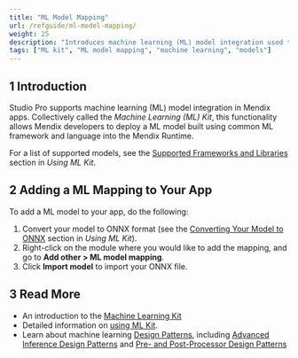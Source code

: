 ```yaml
---
title: "ML Model Mapping"
url: /refguide/ml-model-mapping/
weight: 25
description: "Introduces machine learning (ML) model integration used to deploy a ML model."
tags: ["ML kit", "ML model mapping", "machine learning", "models"]
---
```


## 1 Introduction

Studio Pro supports machine learning (ML) model integration in Mendix apps. Collectively called the *Machine Learning (ML) Kit*, this functionality allows Mendix developers to deploy a ML model built using common ML framework and language into the Mendix Runtime.

For a list of supported models, see the [Supported Frameworks and Libraries](/refguide/machine-learning-kit/using-ml-kit/#supported-frameworks) section in *Using ML Kit*.

## 2 Adding a ML Mapping to Your App

To add a ML model to your app, do the following:

1. Convert your model to ONNX format (see the [Converting Your Model to ONNX](/refguide/machine-learning-kit/using-ml-kit/#convert-ml-model) section in *Using ML Kit*).
2. Right-click on the module where you would like to add the mapping, and go to **Add other > ML model mapping**.
3. Click **Import model** to import your ONNX file.

## 3 Read More

* An introduction to the [Machine Learning Kit](/refguide/machine-learning-kit/)
* Detailed information on [using ML Kit](/refguide/machine-learning-kit/using-ml-kit/).
* Learn about machine learning [Design Patterns](/refguide/machine-learning-kit/design-patterns/), including [Advanced Inference Design Patterns](/refguide/machine-learning-kit/design-patterns/advanced-inference/) and [Pre- and Post-Processor Design Patterns](/refguide/machine-learning-kit/design-patterns/pre-post-processor-patterns/)
